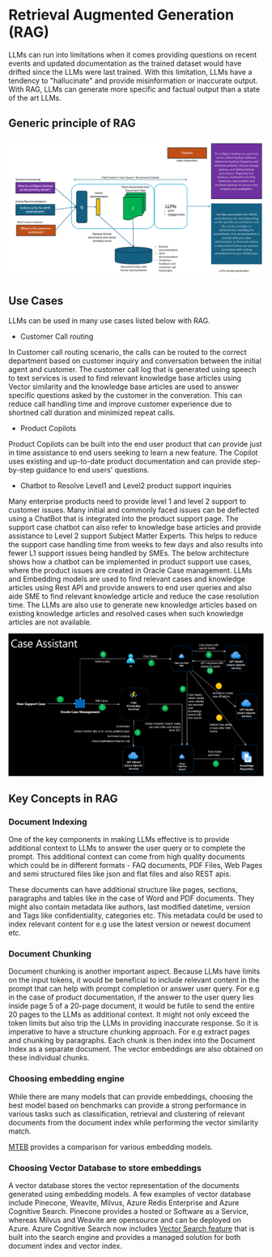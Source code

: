 # Retrieval Augmented Generation (RAG)
LLMs can run into limitations when it comes providing  questions on recent events and updated documentation as the trained dataset would have drifted since the LLMs were last trained. With this limitation, LLMs have a tendency to "hallucinate" and provide misinformation or inaccurate output. With RAG, LLMs can generate more specific and factual output than a state of the art LLMs. 


## Generic principle of RAG

![](./RAG-overview.png)



## Use Cases
LLMs can be used in many use cases listed below with RAG.

* Customer Call routing

In Customer call routing scenario, the calls can be routed to the correct department based on customer inquiry and conversation between the initial agent and customer. The customer call log that is generated using speech to text services is used to find relevant knowledge base articles using Vector similarity and the knowledge base articles are used to answer specific questions asked by the customer in the converation. This can reduce call handling time and improve customer experience due to shortned call duration and minimized repeat calls. 
* Product Copilots

Product Copilots can be built into the end user product that can provide just in time assistance to end users seeking to learn a new feature. The Copilot uses existing and up-to-date product documentation and can provide step-by-step guidance to end users' questions.
* Chatbot to Resolve Level1 and Level2 product support inquiries

Many enterprise products need to provide level 1 and level 2 support to customer issues. Many initial and commonly faced issues can be deflected using a ChatBot that is integrated into the product support page. The support case chatbot can also refer to knowledge base articles and provide assistance to Level 2 support Subject Matter Experts. This helps to reduce the support case handling time from weeks to few days and also results into fewer L1 support issues being handled by SMEs. The below architecture shows how a chatbot can be implemented in product support use cases, where the product issues are created in Oracle Case management. LLMs and Embedding models are used to find relevant cases and knowledge articles using Rest API and provide answers to end user queries and also aide SME to find relevant knowledge article and reduce the case resolution time. The LLMs are also use to generate new knowledge articles based on existing knowledge articles and resolved cases when such knowledge articles are not available.

![](./support-case-chatbot.png)


## Key Concepts in RAG

### Document Indexing

One of the key components in making LLMs effective is to provide additional context to LLMs to answer the user query or to complete the prompt. This additional context can come from high quality documents which could be in different formats - FAQ documents, PDF Files, Web Pages and semi structured files like json and flat files and also REST apis. 

These documents can have additional structure like pages, sections, paragraphs and tables like in the case of Word and PDF documents. They might also contain metadata like authors, last modified datetime, version and Tags like confidentiality, categories etc. This metadata could be used to index relevant content for e.g use the latest version or newest document etc. 


### Document Chunking

Document chunking is another important aspect. Because LLMs have limits on the input tokens, it would be beneficial to include relevant content in the prompt that can help with prompt completion or answer user query. For e.g in the case of product documentation, if the answer to the user query lies inside page 5 of a 20-page document, it would be futile to send the entire 20 pages to the LLMs as additional context. It might not only exceed the token limits but also trip the LLMs in providing inaccurate response. 
So it is imperative to have a structure chunking approach. For e.g extract pages and chunking by paragraphs. Each chunk is then index into the Document Index as a separate document. The vector embeddings are also obtained on these individual chunks. 

### Choosing embedding engine

While there are many models that can provide embeddings, choosing the best model based on benchmarks can provide a strong performance in various tasks such as classification, retrieval and clustering of relevant documents from the document index while performing the vector similarity match. 

[MTEB](https://huggingface.co/spaces/mteb/leaderboard) provides a comparison for various embedding models.




### Choosing Vector Database to store embeddings

A vector database stores the vector representation of the documents generated using embedding models. A few examples of vector database include Pinecone, Weavite, Milvus, Azure Redis Enterprise and Azure Cognitive Search. Pinecone provides a hosted or Software as a Service, whereas Milvus and Weavite are opensource and can be deployed on Azure. 
Azure Cognitive Search now includes [Vector Search feature](https://github.com/Azure/cognitive-search-vector-pr) that is built into the search engine and provides a managed solution for both document index and vector index.





